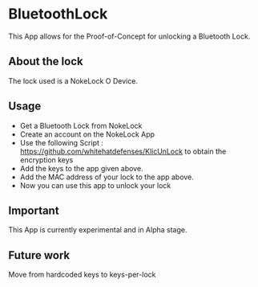# BluetoothLock
This App allows for the Proof-of-Concept for unlocking a Bluetooth Lock. 


## About the lock
The lock used is a NokeLock O Device.

## Usage
- Get a Bluetooth Lock from NokeLock
- Create an account on the NokeLock App
- Use the following Script : https://github.com/whitehatdefenses/KlicUnLock to obtain the encryption keys
- Add the keys to the app given above.
- Add the MAC address of your lock to the app above.
- Now you can use this app to unlock your lock

## Important
This App is currently experimental and in Alpha stage.

## Future work
Move from hardcoded keys to keys-per-lock

